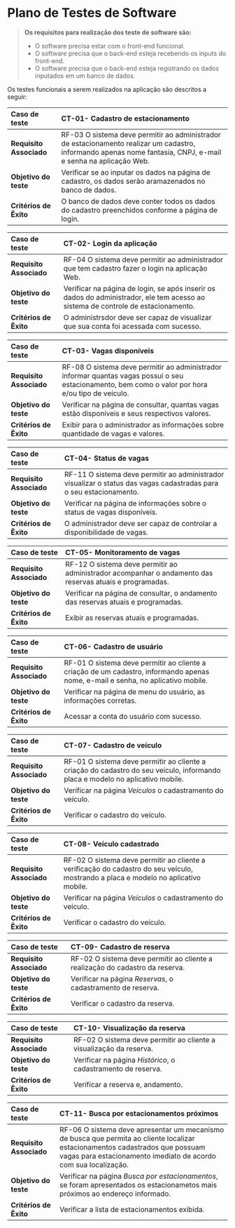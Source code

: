 # Plano de Testes de Software


> **Os requisitos para realização dos teste de software são:** 
>
> - O software precisa estar com o front-end funcional.
> - O software precisa que o back-end esteja recebendo os inputs do front-end. 
> - O software precisa que o back-end esteja registrando os dados inputados em um banco de dados.


Os testes funcionais a serem realizados na aplicação são descritos a seguir:

|  Caso de teste | CT-01- Cadastro de estacionamento  |
| :------------ | :------------ |
| **Requisito Associado**  |  RF-03 O sistema deve permitir ao administrador de estacionamento realizar um cadastro, informando apenas nome fantasia, CNPJ, e-mail e senha na aplicação Web. |
| **Objetivo do teste**  |  Verificar se ao inputar os dados na página de cadastro, os dados serão aramazenados no banco de dados. |
|  **Critérios de Êxito** | O banco de dados deve conter todos os dados do cadastro preenchidos conforme a página de login.  |


|  Caso de teste | CT-02- Login da aplicação  |
| :------------ | :------------ |
| **Requisito Associado**  |  RF-04 O sistema deve permitir ao administrador que tem cadastro fazer o login na aplicação Web. |
| **Objetivo do teste**  |  Verificar na página de login, se após inserir os dados do administrador, ele tem acesso ao sistema de controle de estacionamento. |
|  **Critérios de Êxito** | O administrsdor deve ser capaz de visualizar que sua conta foi acessada com sucesso.  |


|  Caso de teste | CT-03- Vagas disponíveis  |
| :------------ | :------------ |
| **Requisito Associado**  |  RF-08 O sistema deve permitir ao administrador informar quantas vagas possui o seu estacionamento, bem como o valor por hora e/ou tipo de veículo. |
| **Objetivo do teste**  | Verificar na página de consultar, quantas vagas estão disponíveis e seus respectivos valores. |
|  **Critérios de Êxito** | Exibir para o administrador as informações sobre quantidade de vagas e valores. |


|  Caso de teste | CT-04- Status de vagas  |
| :------------ | :------------ |
| **Requisito Associado**  |  RF-11 O sistema deve permitir ao administrador visualizar o status das vagas cadastradas para o seu estacionamento. |
| **Objetivo do teste**  |  Verificar na página de informações sobre o status de vagas disponíveis. |
|  **Critérios de Êxito** |O administrador deve ser capaz de controlar a disponibilidade de vagas. |


|  Caso de teste | CT-05- Monitoramento de vagas  |
| :------------ | :------------ |
| **Requisito Associado**  |  RF-12 O sistema deve permitir ao administrador acompanhar o andamento das reservas atuais e programadas. |
| **Objetivo do teste**  | Verificar na página de consultar, o andamento das reservas atuais e programadas. |
|  **Critérios de Êxito** | Exibir as reservas atuais e programadas.|


|  Caso de teste | CT-06- Cadastro de usuário  |
| :------------ | :------------ |
| **Requisito Associado**  |  RF-01 O sistema deve permitir ao cliente a criação de um cadastro, informando apenas nome, e-mail e senha, no aplicativo mobile.|
| **Objetivo do teste**  | Verificar na página de menu do usuário, as informações corretas. |
|  **Critérios de Êxito** | Acessar a conta do usuário com sucesso.|


|  Caso de teste | CT-07- Cadastro de veículo  |
| :------------ | :------------ |
| **Requisito Associado**  |  RF-01 O sistema deve permitir ao cliente a criação do cadastro do seu veículo, informando placa e modelo no aplicativo mobile.|
| **Objetivo do teste**  | Verificar na página *Veículos* o cadastramento do veículo. |
|  **Critérios de Êxito** | Verificar o cadastro do veículo.|


|  Caso de teste | CT-08- Veículo cadastrado  |
| :------------ | :------------ |
| **Requisito Associado**  |  RF-02 O sistema deve permitir ao cliente a verificação do cadastro do seu veículo, mostrando a placa e modelo no aplicativo mobile.|
| **Objetivo do teste**  | Verificar na página *Veículos* o cadastramento do veículo. |
|  **Critérios de Êxito** | Verificar o cadastro do veículo.|


|  Caso de teste | CT-09- Cadastro de reserva  |
| :------------ | :------------ |
| **Requisito Associado**  |  RF-02 O sistema deve permitir ao cliente a realização do cadastro da reserva.|
| **Objetivo do teste**  | Verificar na página *Reservas*, o cadastramento de reserva. |
|  **Critérios de Êxito** | Verificar o cadastro da reserva.|


|  Caso de teste | CT-10- Visualização da reserva  |
| :------------ | :------------ |
| **Requisito Associado**  |  RF-02 O sistema deve permitir ao cliente a visualização da reserva.|
| **Objetivo do teste**  | Verificar na página *Histórico*, o cadastramento de reserva. |
|  **Critérios de Êxito** | Verificar a reserva e, andamento.|

|  Caso de teste | CT-11- Busca por estacionamentos próximos  |
| :------------ | :------------ |
| **Requisito Associado**  |  RF-06 O sistema deve apresentar um mecanismo de busca que permita ao cliente localizar estacionamentos cadastrados que possuam vagas para estacionamento imediato de acordo com sua localização.|
| **Objetivo do teste**  | Verificar na página *Busca por estacionamentos*, se foram apresentados os estacionametos mais próximos ao endereço informado. |
|  **Critérios de Êxito** | Verificar a lista de estacionamentos exibida.|

